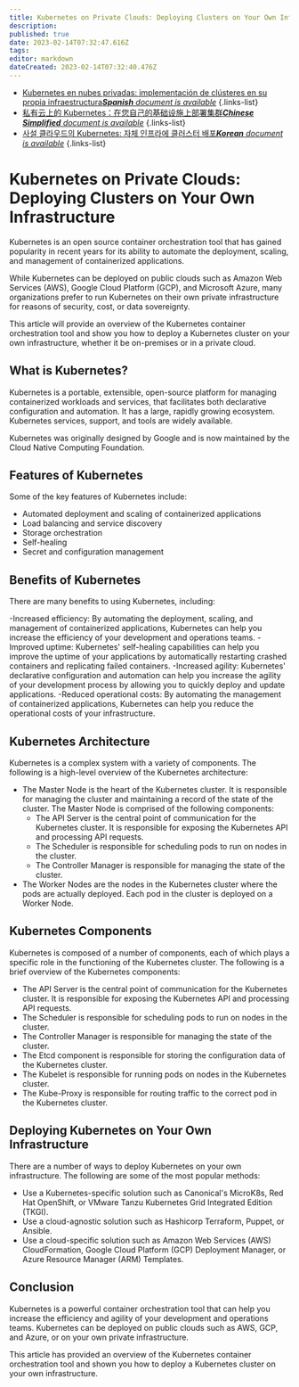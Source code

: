 ```yaml
---
title: Kubernetes on Private Clouds: Deploying Clusters on Your Own Infrastructure
description: 
published: true
date: 2023-02-14T07:32:47.616Z
tags: 
editor: markdown
dateCreated: 2023-02-14T07:32:40.476Z
---
```


- [Kubernetes en nubes privadas: implementación de clústeres en su propia infraestructura***Spanish** document is available*](/es/Knowledge-base/Kubernetes/kubernetes-on-private-clouds-deploying-clusters-on-your-own-infrastructure)
{.links-list}
- [私有云上的 Kubernetes：在您自己的基础设施上部署集群***Chinese Simplified** document is available*](/zh/Knowledge-base/Kubernetes/kubernetes-on-private-clouds-deploying-clusters-on-your-own-infrastructure)
{.links-list}
- [사설 클라우드의 Kubernetes: 자체 인프라에 클러스터 배포***Korean** document is available*](/ko/Knowledge-base/Kubernetes/kubernetes-on-private-clouds-deploying-clusters-on-your-own-infrastructure)
{.links-list}


# Kubernetes on Private Clouds: Deploying Clusters on Your Own Infrastructure

Kubernetes is an open source container orchestration tool that has gained popularity in recent years for its ability to automate the deployment, scaling, and management of containerized applications.

While Kubernetes can be deployed on public clouds such as Amazon Web Services (AWS), Google Cloud Platform (GCP), and Microsoft Azure, many organizations prefer to run Kubernetes on their own private infrastructure for reasons of security, cost, or data sovereignty.

This article will provide an overview of the Kubernetes container orchestration tool and show you how to deploy a Kubernetes cluster on your own infrastructure, whether it be on-premises or in a private cloud.

## What is Kubernetes?

Kubernetes is a portable, extensible, open-source platform for managing containerized workloads and services, that facilitates both declarative configuration and automation. It has a large, rapidly growing ecosystem. Kubernetes services, support, and tools are widely available.

Kubernetes was originally designed by Google and is now maintained by the Cloud Native Computing Foundation.

## Features of Kubernetes

Some of the key features of Kubernetes include:

- Automated deployment and scaling of containerized applications
- Load balancing and service discovery
- Storage orchestration
- Self-healing
- Secret and configuration management

## Benefits of Kubernetes

There are many benefits to using Kubernetes, including:

-Increased efficiency: By automating the deployment, scaling, and management of containerized applications, Kubernetes can help you increase the efficiency of your development and operations teams.
-Improved uptime: Kubernetes' self-healing capabilities can help you improve the uptime of your applications by automatically restarting crashed containers and replicating failed containers.
-Increased agility: Kubernetes' declarative configuration and automation can help you increase the agility of your development process by allowing you to quickly deploy and update applications.
-Reduced operational costs: By automating the management of containerized applications, Kubernetes can help you reduce the operational costs of your infrastructure.

## Kubernetes Architecture

Kubernetes is a complex system with a variety of components. The following is a high-level overview of the Kubernetes architecture:

- The Master Node is the heart of the Kubernetes cluster. It is responsible for managing the cluster and maintaining a record of the state of the cluster. The Master Node is comprised of the following components:
  - The API Server is the central point of communication for the Kubernetes cluster. It is responsible for exposing the Kubernetes API and processing API requests.
  - The Scheduler is responsible for scheduling pods to run on nodes in the cluster.
  - The Controller Manager is responsible for managing the state of the cluster.
- The Worker Nodes are the nodes in the Kubernetes cluster where the pods are actually deployed. Each pod in the cluster is deployed on a Worker Node.

## Kubernetes Components

Kubernetes is composed of a number of components, each of which plays a specific role in the functioning of the Kubernetes cluster. The following is a brief overview of the Kubernetes components:

- The API Server is the central point of communication for the Kubernetes cluster. It is responsible for exposing the Kubernetes API and processing API requests.
- The Scheduler is responsible for scheduling pods to run on nodes in the cluster.
- The Controller Manager is responsible for managing the state of the cluster.
- The Etcd component is responsible for storing the configuration data of the Kubernetes cluster.
- The Kubelet is responsible for running pods on nodes in the Kubernetes cluster.
- The Kube-Proxy is responsible for routing traffic to the correct pod in the Kubernetes cluster.

## Deploying Kubernetes on Your Own Infrastructure

There are a number of ways to deploy Kubernetes on your own infrastructure. The following are some of the most popular methods:

- Use a Kubernetes-specific solution such as Canonical's MicroK8s, Red Hat OpenShift, or VMware Tanzu Kubernetes Grid Integrated Edition (TKGI).
- Use a cloud-agnostic solution such as Hashicorp Terraform, Puppet, or Ansible.
- Use a cloud-specific solution such as Amazon Web Services (AWS) CloudFormation, Google Cloud Platform (GCP) Deployment Manager, or Azure Resource Manager (ARM) Templates.

## Conclusion

Kubernetes is a powerful container orchestration tool that can help you increase the efficiency and agility of your development and operations teams. Kubernetes can be deployed on public clouds such as AWS, GCP, and Azure, or on your own private infrastructure.

This article has provided an overview of the Kubernetes container orchestration tool and shown you how to deploy a Kubernetes cluster on your own infrastructure.